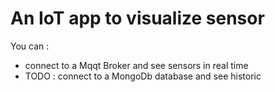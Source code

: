 # An IoT app to visualize sensor

You can : 
  * connect to a Mqqt Broker and see sensors in real time
  * TODO : connect to a MongoDb database and see historic
